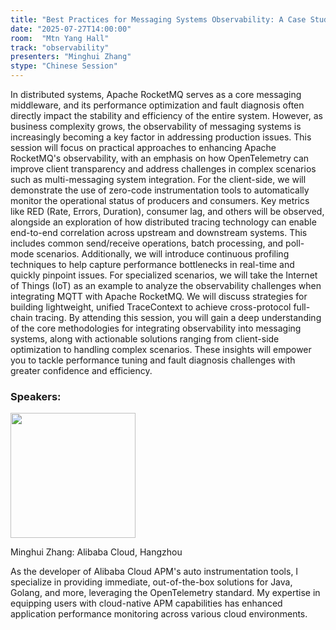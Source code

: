 ```yaml
---
title: "Best Practices for Messaging Systems Observability: A Case Study of Apache RocketMQ & OpenTelemetry"
date: "2025-07-27T14:00:00"
room:  "Mtn Yang Hall"
track: "observability"
presenters: "Minghui Zhang"
stype: "Chinese Session"
---
```


In distributed systems, Apache RocketMQ serves as a core messaging middleware, and its performance optimization and fault diagnosis often directly impact the stability and efficiency of the entire system. However, as business complexity grows, the observability of messaging systems is increasingly becoming a key factor in addressing production issues.
This session will focus on practical approaches to enhancing Apache RocketMQ's observability, with an emphasis on how OpenTelemetry can improve client transparency and address challenges in complex scenarios such as multi-messaging system integration. For the client-side, we will demonstrate the use of zero-code instrumentation tools to automatically monitor the operational status of producers and consumers. Key metrics like RED (Rate, Errors, Duration), consumer lag, and others will be observed, alongside an exploration of how distributed tracing technology can enable end-to-end correlation across upstream and downstream systems. This includes common send/receive operations, batch processing, and poll-mode scenarios. Additionally, we will introduce continuous profiling techniques to help capture performance bottlenecks in real-time and quickly pinpoint issues.
For specialized scenarios, we will take the Internet of Things (IoT) as an example to analyze the observability challenges when integrating MQTT with Apache RocketMQ. We will discuss strategies for building lightweight, unified TraceContext to achieve cross-protocol full-chain tracing.
By attending this session, you will gain a deep understanding of the core methodologies for integrating observability into messaging systems, along with actionable solutions ranging from client-side optimization to handling complex scenarios. These insights will empower you to tackle performance tuning and fault diagnosis challenges with greater confidence and efficiency.

### Speakers:


<img src="https://sessionize.com/image/9377-400o400o1-Ugp4XdU1Y7Gr49zsJjkss6.jpg" width="200" /><br/>

Minghui Zhang: Alibaba Cloud, Hangzhou

As the developer of Alibaba Cloud APM's auto instrumentation tools, I specialize in providing immediate, out-of-the-box solutions for Java, Golang, and more, leveraging the OpenTelemetry standard. My expertise in equipping users with cloud-native APM capabilities has enhanced application performance monitoring across various cloud environments.
